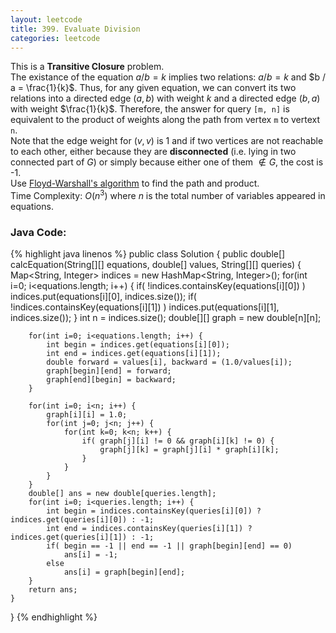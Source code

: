 ```yaml
---
layout: leetcode
title: 399. Evaluate Division
categories: leetcode
---
```

This is a **Transitive Closure** problem.  
The existance of the equation <span class="inlinecode">$a / b = k$</span> implies two relations: <span class="inlinecode">$a / b = k$</span> and <span class="inlinecode">$b / a = \frac{1}{k}$</span>. Thus, for any given equation, we can convert its two relations into a directed edge <span class="inlinecode">$(a, b)$</span> with weight <span class="inlinecode">$k$</span> and a directed edge <span class="inlinecode">$(b, a)$</span> with weight <span class="inlinecode">$\frac{1}{k}$</span>. Therefore, the answer for query `[m, n]` is equivalent to the product of weights along the path from vertex `m` to vertext `n`.  
Note that the edge weight for <span class="inlinecode">$(v, v)$</span> is 1 and if two vertices are not reachable to each other, either because they are **disconnected** (i.e. lying in two connected part of <span class="inlinecode">$G$</span>) or simply because either one of them <span class="inlinecode">$\notin G$</span>, the cost is -1.  
Use [Floyd-Warshall's algorithm](https://en.wikipedia.org/wiki/Floyd%E2%80%93Warshall_algorithm) to find the path and product.  
Time Complexity: <span class="inlinecode">$O(n^3)$</span> where <span class="inlinecode">$n$</span> is the total number of variables appeared in equations.
### Java Code:
{% highlight java linenos %}
public class Solution {
    public double[] calcEquation(String[][] equations, double[] values, String[][] queries) {
        Map<String, Integer> indices = new HashMap<String, Integer>();
        for(int i=0; i<equations.length; i++) {
            if( !indices.containsKey(equations[i][0]) )
                indices.put(equations[i][0], indices.size());
            if( !indices.containsKey(equations[i][1]) )
                indices.put(equations[i][1], indices.size());
        }
        int n = indices.size();
        double[][] graph = new double[n][n];
        
        for(int i=0; i<equations.length; i++) {
            int begin = indices.get(equations[i][0]);
            int end = indices.get(equations[i][1]);
            double forward = values[i], backward = (1.0/values[i]);
            graph[begin][end] = forward;
            graph[end][begin] = backward;
        }
        
        for(int i=0; i<n; i++) {
            graph[i][i] = 1.0;
            for(int j=0; j<n; j++) {
                for(int k=0; k<n; k++) {
                    if( graph[j][i] != 0 && graph[i][k] != 0) {
                        graph[j][k] = graph[j][i] * graph[i][k];
                    }
                }
            }
        }
        double[] ans = new double[queries.length];
        for(int i=0; i<queries.length; i++) {
            int begin = indices.containsKey(queries[i][0]) ? indices.get(queries[i][0]) : -1;
            int end = indices.containsKey(queries[i][1]) ? indices.get(queries[i][1]) : -1;
            if( begin == -1 || end == -1 || graph[begin][end] == 0)
                ans[i] = -1;
            else
                ans[i] = graph[begin][end];
        }
        return ans;
    }
}
{% endhighlight %}
